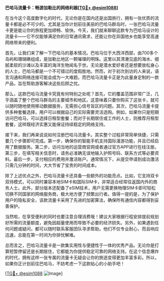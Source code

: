 **巴哈马流量卡：畅游加勒比的网络利器[[TG💪+ @esim1088](https://t.me/s/esim1088)]**

在当今这个高度数字化的时代，无论你是在国内还是出国旅行，拥有一张优质的流量卡都是必不可少的。尤其是当你计划前往美丽的巴哈马群岛时，一张巴哈马流量卡更是能让你的旅程更加顺畅、愉快。今天，我们就来聊聊这款专为巴哈马设计的流量卡——它不仅能够满足你的日常通讯需求，还能让你在异国他乡也能享受高速网络带来的便利。

首先，让我们来了解一下巴哈马的基本情况。巴哈马位于大西洋西部，由700多个岛屿和珊瑚礁组成，是加勒比地区一颗璀璨的明珠。这里以其清澈见底的海水、细腻柔软的沙滩以及丰富的海洋生物闻名于世。无论是潜水爱好者还是想要放松身心的人士，巴哈马都是一个不可错过的度假胜地。然而，对于初次到访的人来说，语言沟通和网络连接可能会成为一大难题。而巴哈马流量卡正是为此量身定制的一款产品，旨在帮助游客解决这些后顾之忧。

那么，这款巴哈马流量卡究竟有何特别之处呢？首先，它的覆盖范围非常广泛，几乎涵盖了整个巴哈马群岛的主要城市和地区。这意味着只要你购买了这张卡，就可以随时随地使用移动数据服务，无需担心信号盲区的问题。其次，巴哈马流量卡提供多种套餐选择，用户可以根据自己的实际需要灵活选购。例如，如果你只是短期访问巴哈马，可以选择日租型套餐；而对于长期居住或工作的人士，则推荐月租型套餐，这样既经济实惠又能保证持续稳定的网络支持。

接下来，我们再来说说如何注册巴哈马流量卡。其实整个过程非常简单快捷，只需要几个步骤即可完成。第一步，确保你的智能手机支持国际漫游功能，并且已经启用了数据服务。第二步，访问当地的运营商官网或者通过官方APP进行在线注册。第三步，在填写相关信息时，请务必准确无误地输入护照号码、联系方式等必要资料。最后一步，支付相应的费用并激活账户。通常情况下，从提交申请到成功激活只需几分钟的时间，大大节省了宝贵的时间成本。

除了上述优点之外，巴哈马流量卡还具备一些额外的功能亮点。比如，它支持双卡双待模式，可以同时兼容本地SIM卡和国际SIM卡，非常适合经常往返国内外的商务人士。此外，部分版本还配备了eSIM技术，用户无需更换物理SIM卡即可轻松切换不同国家的网络服务商，极大地方便了频繁出行者。值得一提的是，为了保护用户的隐私安全，该款流量卡采用了先进的加密算法，确保所有通信内容都得到妥善保护。

当然啦，在享受便利的同时也要注意合理消费哦！建议大家根据行程安排提前规划好所需的流量额度，避免因超量使用而导致不必要的经济损失。另外，如果遇到任何问题或疑问，都可以随时联系客服团队寻求帮助。他们不仅专业耐心，而且响应迅速，总能在第一时间为你排忧解难。

总而言之，巴哈马流量卡是一款集实用性与便捷性于一体的优秀产品。无论你是打算短暂停留还是长期居住，它都能为你提供稳定可靠的网络支持。在这个信息爆炸的时代，拥有这样一张专属的流量卡无疑会让你的旅途变得更加丰富多彩。所以，如果你正计划前往巴哈马，不妨考虑一下这款贴心的小助手吧！

[[TG💪+ @esim1088](https://t.me/s/esim1088) ![Image](https://i.postimg.cc/4NQfJmqS/Snipaste-2025-05-13-00-14-12.png)]